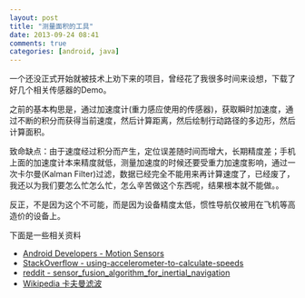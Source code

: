 ```yaml
---
layout: post
title: "测量面积的工具"
date: 2013-09-24 08:41
comments: true
categories: [android, java]
---
```

一个还没正式开始就被技术上劝下来的项目，曾经花了我很多时间来设想，下载了好几个相关传感器的Demo。

之前的基本构思是，通过加速度计(重力感应使用的传感器)，获取瞬时加速度，通过不断的积分而获得当前速度，然后计算距离，然后绘制行动路径的多边形，然后计算面积。

致命缺点：由于速度经过积分而产生，定位误差随时间而增大，长期精度差；手机上面的加速度计本来精度就低，测量加速度的时候还要受重力加速度影响，通过一次卡尔曼(Kalman Filter)过滤，数据已经完全不能用来再计算速度了，已经废了，我还以为我们要怎么忙怎么忙，怎么辛苦做这个东西呢，结果根本就不能做。。

反正，不是因为这个不可能，而是因为设备精度太低，惯性导航仅被用在飞机等高造价的设备上。

下面是一些相关资料

-  [Android Developers - Motion Sensors](https://developer.android.com/intl/zh-cn/guide/topics/sensors/sensors_motion.html)
-  [StackOverflow - using-accelerometer-to-calculate-speeds](http://stackoverflow.com/questions/10921395/using-accelerometer-to-calculate-speeds)
-  [reddit - sensor_fusion_algorithm_for_inertial_navigation](http://ds.reddit.com/r/Android/comments/1ibwmg/sensor_fusion_algorithm_for_inertial_navigation/)
-  [Wikipedia 卡夫曼滤波](http://zh.wikipedia.org/wiki/卡尔曼滤波)
